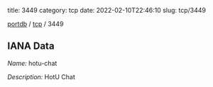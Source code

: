 title: 3449
category: tcp
date: 2022-02-10T22:46:10
slug: tcp/3449

[portdb](/) / [tcp](/category/tcp.html) / 3449


## IANA Data

_Name:_ hotu-chat

_Description:_ HotU Chat

